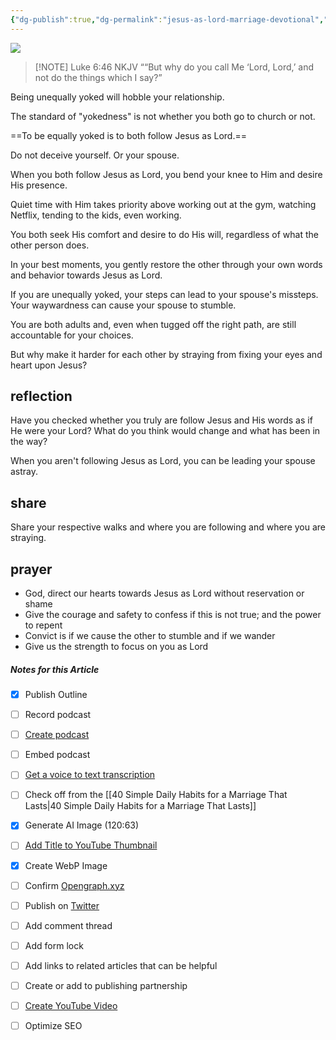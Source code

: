 ```yaml
---
{"dg-publish":true,"dg-permalink":"jesus-as-lord-marriage-devotional","permalink":"/jesus-as-lord-marriage-devotional/","metatags":{"description":"This marriage devotional asks whom do you call Lord?","og:image":"https://res.cloudinary.com/dt9hlo5sw/image/upload/v1684342506/obsidian/image_uyng5f.png"},"created":"","updated":""}
---
```


![](https://res.cloudinary.com/dt9hlo5sw/image/upload/v1684342506/obsidian/image_uyng5f.png)


> [!NOTE] Luke‬ ‭6‬:‭46‬ ‭NKJV‬‬
> ““But why do you call Me ‘Lord, Lord,’ and not do the things which I say?” ‭‭


Being unequally yoked will hobble your relationship. 

The standard of "yokedness" is not whether you both go to church or not. 

==To be equally yoked is to both follow Jesus as Lord.== 

Do not deceive yourself. Or your spouse. 

When you both follow Jesus as Lord, you bend your knee to Him and desire His presence. 

Quiet time with Him takes priority above working out at the gym, watching Netflix, tending to the kids, even working. 

You both seek His comfort and desire to do His will, regardless of what the other person does.  

In your best moments, you gently restore the other through your own words and behavior towards Jesus as Lord. 

If you are unequally yoked, your steps can lead to your spouse's missteps. Your waywardness can cause your spouse to stumble. 

You are both adults and, even when tugged off the right path, are still accountable for your choices. 

But why make it harder for each other by straying from fixing your eyes and heart upon Jesus?

## reflection
Have you checked whether you truly are follow Jesus and His words as if He were your Lord?  What do you think would change and what has been in the way?

When you aren't following Jesus as Lord, you can be leading your spouse astray. 

## share
Share your respective walks and where you are following and where you are straying. 

## prayer
- God, direct our hearts towards Jesus as Lord without reservation or shame
- Give the courage and safety to confess if this is not true; and the power to repent
- Convict is if we cause the other to stumble and if we wander
- Give us the strength to focus on you as Lord

##### Notes for this Article
- [x] Publish Outline
- [ ] Record podcast
- [ ] [Create podcast](https://studio.podcast.co/login)
- [ ] Embed podcast
- [ ] [Get a voice to text transcription](https://happyscribe.com) 
- [ ] Check off from the [[40 Simple Daily Habits for a Marriage That Lasts\|40 Simple Daily Habits for a Marriage That Lasts]]
- [x] Generate AI Image (120:63)
- [ ] [Add Title to YouTube Thumbnail](https://pixelied.com)
- [x] Create WebP Image
- [ ] Confirm [Opengraph.xyz](https://opengraph.xyz)
- [ ] Publish on [Twitter](https://twitter.com)
- [ ] Add comment thread
- [ ] Add form lock
- [ ] Add links to related articles that can be helpful
- [ ] Create or add to publishing partnership

- [ ] [Create YouTube Video](https://flixier.com)
- [ ] Optimize SEO

